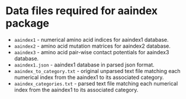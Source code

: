 # Data files required for aaindex package

* `aaindex1` - numerical amino acid indices for aaindex1 database.
* `aaindex2` - amino acid mutation matrices for aaindex2 database.
* `aaindex3` - amino acid pair-wise contact potentials for aaindex3 database.
* `aaindex1.json` - aaindex1 database in parsed json format.
* `aaindex_to_category.txt` - original unparsed text file matching each numerical index from the aaindex1 to its associated category.
* `aaindex_categories.txt` - parsed text file matching each numerical index from the aaindex1 to its associated category.